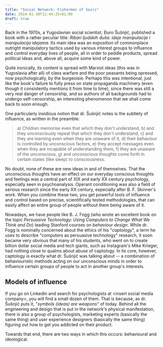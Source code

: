 ```yaml
---
title: "Social Network: Fishermen of Souls"
date: 2024-01-30T12:44:25+01:00
draft: true
---
```


Back in the 1970s, a Yugoslavian social scientist, Đuro Šušnjić, published
a book with a rather peculiar title: *Ribari ljudskih duša: ideje manipulacije
i manipulacija idejama*. Its main idea was an exposition of commonplace
outright manipulatory tactics used by various interest groups to influence
and control everyday lives of people, all in order to peddle products, spread
political ideas and, above all, acquire some kind of power.

Quite ironically, its content is spread with Marxist ideas (this was in Yugoslavia
after all) of class warfare and the poor peasants being opressed, now psychologically,
by the burgeoisie. Perhaps this was intentional, just like the book's failure to 
fully press on state propaganda machinery (even though it consistently mentions it
from time to time), since there was still a very real danger of censorship, and so
authors of all backgrounds had to undergo self-censorship, an interesting phenomenon 
that we shall come back to soon enough.

One particularly insidious notion that dr. Šušnjić notes is the subtlety of
influence, as written in the preamble:
> a) Children memorise even that which they don't understand, b) and they unconsciously
> repeat that which they don't understand, c) and they are learning even when they are 
> unaware of it, d) their behaviour is controlled by unconscious factors, e) they 
> accept messages even when they are incapable of understanding them, f) they are
> unaware of the unconscious, g) and unconscious thoughts come forth in certain states 
> (like sleep) to consciousness.

No doubt, none of these are new ideas in and of themselves. That the unconscious thoughts
have an effect on our everyday conscious thoughts and feelings was a central part of
XIX and early XX century psychology, especially seen in psychoanalysis. Operant conditioning
was also a field of serious research since the early XX century, especially after B. F. Skinner's
work. When you combine these two, you get powerful tools of influence and control based on
precise, scientifically tested methodologies, that can easily affect an entire group of people
without them being aware of it.

Nowadays, we have people like B. J. Fogg (who wrote an excellent book on the topic
*Persuasive Technology: Using Computers to Change What We Think and Do*) leading Stanford courses
on *behaviour design*. While dr. Fogg is nominally concerned about the ethics of his "*captology*",
a term he uses to describe "computers as persuasive technology" research, it soon became very obvious
that many of his students, who went on to create billion dollar social media and tech giants, such as
Instagram's Mike Krieger, had nothing close to qualms about abuse of captology. In its core, however,
captology is exactly what dr. Šušnjić was talking about -- a combination of behaviouristic methods
acting on our unconscious minds in order to influence certain groups of people to act in another group's
interests.

## Models of influence

If you go on LinkedIn and search for psychologists at \<insert social media company\>, you will find
a small dozen of them. That is because, as dr. Šušnjić puts it, "*symbols (ideas) are weapons*" of today.
Behind all the engineering and design that is put in the network's physical manifestation, there is also
a group of psychologists, marketing experts (basically the same thing) and user experience designers
(basically the same thing) figuring out how to get you addicted on their product.

Towards that end, there are two ways in which this occurs: behavioural and ideological.
